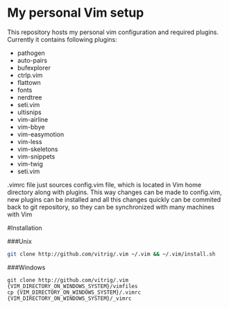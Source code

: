 # My personal Vim setup

This repository hosts my personal vim configuration and required plugins. Currently it contains following plugins:

- pathogen
- auto-pairs
- bufexplorer
- ctrlp.vim
- flattown
- fonts
- nerdtree
- seti.vim
- ultisnips
- vim-airline
- vim-bbye
- vim-easymotion
- vim-less
- vim-skeletons
- vim-snippets
- vim-twig
- seti.vim


.vimrc file just sources config.vim file, which is located in Vim home directory along with plugins.
This way changes can be made to config.vim, new plugins can be installed and all this changes quickly can be commited
back to git repository, so they can be synchronized with many machines with Vim


#Installation

###Unix
```bash
git clone http://github.com/vitrig/.vim ~/.vim && ~/.vim/install.sh
```

###Windows
```
git clone http://github.com/vitrig/.vim {VIM_DIRECTORY_ON_WINDOWS_SYSTEM}/vimfiles
cp {VIM_DIRECTORY_ON_WINDOWS_SYSTEM}/.vimrc {VIM_DIRECTORY_ON_WINDOWS_SYSTEM}/_vimrc
```
